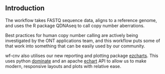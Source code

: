 ## Introduction

The workflow takes FASTQ sequence data, aligns to a reference genome, and uses the R package QDNAseq to call copy number aberrations.

Best practices for human copy number calling are actively being investigated by the ONT applications team, and this workflow puts some of that work into something that can be easily used by our community.

wf-cnv also utilises our new reporting and plotting package [ezcharts](https://github.com/epi2me-labs/ezcharts). This uses python [dominate](https://github.com/Knio/dominate) and an apache [echart](https://echarts.apache.org/en/index.html) API to allow us to make modern, responsive layouts and plots with relative ease.
